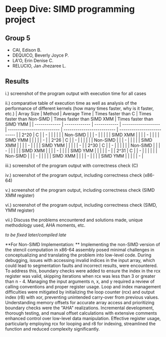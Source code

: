 # Deep Dive: SIMD programming project
## Group 5
- CAI, Edison B.
- DEQUICO, Beverly Joyce P.
- LA'O, Erin Denise C.
- RELUCIO, Jan Jhezaree L.

## Results
i.) screenshot of the program output with execution time for all cases

ii.) comparative table of execution time as well as analysis of the performance of different kernels (how many times faster, why is it faster, etc.)
| Array Size    | Method        | Average Time | Times faster than C | Times faster than Non-SIMD | Times faster than SIMD XMM | Times faster than SIMD YMM |
| ------------- | ------------- | ------------ | ------------------- | -------------------------- | -------------------------- | -------------------------- |
| 2^20          | C             |              | -                   |                            |                            |                            |
|               | Non-SIMD      |              |                     | -                          |                            |                            |
|               | SIMD XMM      |              |                     |                            | -                          |                            |
|               | SIMD YMM      |              |                     |                            |                            | -                          |
| 2^26          | C             |              | -                   |                            |                            |                            |
|               | Non-SIMD      |              |                     | -                          |                            |                            |
|               | SIMD XMM      |              |                     |                            | -                          |                            |
|               | SIMD YMM      |              |                     |                            |                            | -                          |
| 2^30          | C             |              | -                   |                            |                            |                            |
|               | Non-SIMD      |              |                     | -                          |                            |                            |
|               | SIMD XMM      |              |                     |                            | -                          |                            |
|               | SIMD YMM      |              |                     |                            |                            | -                          |
| 2^31          | C             |              | -                   |                            |                            |                            |
|               | Non-SIMD      |              |                     | -                          |                            |                            |
|               | SIMD XMM      |              |                     |                            | -                          |                            |
|               | SIMD YMM      |              |                     |                            |                            | -                          |


iii.) screenshot of the program output with correctness check (C)

iv.) screenshot of the program output, including correctness check (x86-64)

v.) screenshot of the program output, including correctness check (SIMD XMM register)

vi.) screenshot of the program output, including correctness check (SIMD, YMM register)

vii.) Discuss the problems encountered and solutions made, unique methodology used, AHA moments, etc.

_to be fixed later/compiled late_

**For Non-SIMD Implementation: **
Implementing the non-SIMD version of the stencil computation in x86-64 assembly posed minimal challenges in conceptualizing and translating the problem into low-level code. During debugging, issues with accessing invalid indices in the input array, which could lead to segmentation faults and incorrect results, were encountered. To address this, boundary checks were added to ensure the index in the rcx register was valid, skipping iterations when rcx was less than 3 or greater than n - 4. Managing the input arguments n, x, and y required a review of calling conventions and proper register usage. Loop and index management difficulties were mitigated by initializing the loop counter (rcx) and output index (r8) with xor, preventing unintended carry-over from previous values. Understanding memory offsets for accurate array access and prioritizing boundary checks were the "AHA" realizations. Incremental development, thorough testing, and manual offset calculations with extensive comments enhanced control over low-level data manipulation. Effective register usage, particularly employing rcx for looping and r8 for indexing, streamlined the function and reduced complexity significantly.

